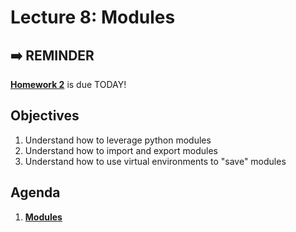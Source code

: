 <!---
{"next":"Topics/README.md","title":"Modules"}
-->


# Lecture 8: Modules

## ➡️ REMINDER
**[Homework 2](../Homework/hwk2.md)** is due TODAY!

## Objectives

1. Understand how to leverage python modules
2. Understand how to import and export modules
3. Understand how to use virtual environments to "save" modules


## Agenda

1. **[Modules](../Topics/modules.md)**
